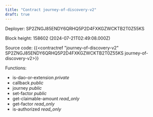 ```yaml
---
title: "Contract journey-of-discovery-v2"
draft: true
---
```

Deployer: SP2ZNGJ85ENDY6QRHQ5P2D4FXKGZWCKTB2T0Z55KS


 



Block height: 158602 (2024-07-21T02:49:08.000Z)

Source code: {{<contractref "journey-of-discovery-v2" SP2ZNGJ85ENDY6QRHQ5P2D4FXKGZWCKTB2T0Z55KS journey-of-discovery-v2>}}

Functions:

* is-dao-or-extension _private_
* callback _public_
* journey _public_
* set-factor _public_
* get-claimable-amount _read_only_
* get-factor _read_only_
* is-authorized _read_only_
